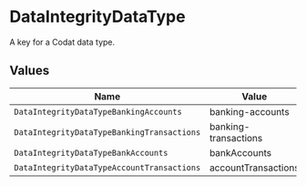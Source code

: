 # DataIntegrityDataType

A key for a Codat data type.


## Values

| Name                                       | Value                                      |
| ------------------------------------------ | ------------------------------------------ |
| `DataIntegrityDataTypeBankingAccounts`     | banking-accounts                           |
| `DataIntegrityDataTypeBankingTransactions` | banking-transactions                       |
| `DataIntegrityDataTypeBankAccounts`        | bankAccounts                               |
| `DataIntegrityDataTypeAccountTransactions` | accountTransactions                        |